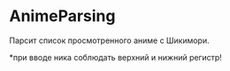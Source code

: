 # AnimeParsing
Парсит список просмотренного аниме с Шикимори.





*при вводе ника соблюдать верхний и нижний регистр!
